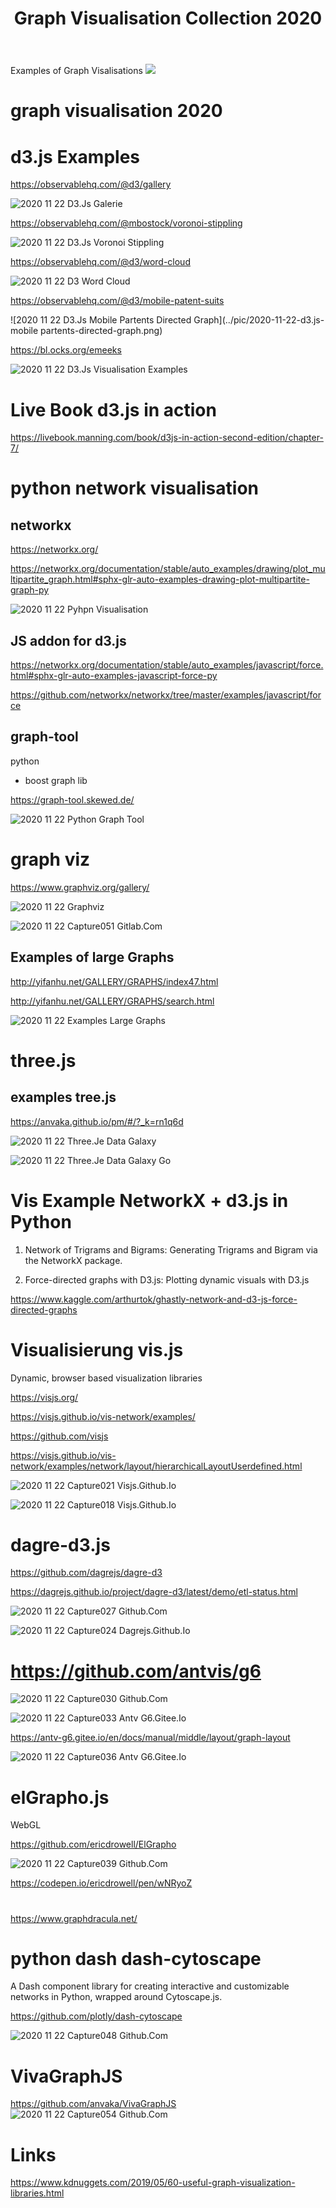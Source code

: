 ﻿---
layout: post
title:  Graph Visualisation Collection 2020
categories: [network, graph, visulalisation, oss]
tags: [network, graph, visulalisation, oss]
---
Examples of Graph Visalisations ![](/pic/2020-11-22-d3.js-galerie-crop.png)

# graph visualisation 2020

# d3.js Examples

https://observablehq.com/@d3/gallery

![2020 11 22 D3.Js Galerie](../pic/2020-11-22-d3.js-galerie.png)

https://observablehq.com/@mbostock/voronoi-stippling

![2020 11 22 D3.Js Voronoi Stippling](/pic/2020-11-22-d3.js-voronoi-stippling.png)

https://observablehq.com/@d3/word-cloud 

![2020 11 22 D3 Word Cloud](/pic/2020-11-22-d3-word-cloud.png)

https://observablehq.com/@d3/mobile-patent-suits

![2020 11 22 D3.Js Mobile Partents Directed Graph](../pic/2020-11-22-d3.js-mobile partents-directed-graph.png)


https://bl.ocks.org/emeeks

![2020 11 22 D3.Js Visualisation Examples](/pic/2020-11-22-d3.js-visualisation-examples.png)


# Live Book d3.js in action 

https://livebook.manning.com/book/d3js-in-action-second-edition/chapter-7/


# python network visualisation 

## networkx

https://networkx.org/

https://networkx.org/documentation/stable/auto_examples/drawing/plot_multipartite_graph.html#sphx-glr-auto-examples-drawing-plot-multipartite-graph-py

![2020 11 22 Pyhpn Visualisation](../pic/2020-11-22-pyhpn-visualisation.png)

## JS addon for d3.js

https://networkx.org/documentation/stable/auto_examples/javascript/force.html#sphx-glr-auto-examples-javascript-force-py 

https://github.com/networkx/networkx/tree/master/examples/javascript/force 

## graph-tool

python 
+ boost graph lib

https://graph-tool.skewed.de/

![2020 11 22 Python Graph Tool](/pic/2020-11-22-python-graph-tool.png)


# graph viz 

https://www.graphviz.org/gallery/

![2020 11 22 Graphviz](/pic/2020-11-22-graphviz.png)

![2020 11 22 Capture051 Gitlab.Com](../pic/2020-11-22Capture051-gitlab.com.png)

## Examples of large Graphs 

http://yifanhu.net/GALLERY/GRAPHS/index47.html

http://yifanhu.net/GALLERY/GRAPHS/search.html 

![2020 11 22 Examples Large Graphs](/pic/2020-11-22-examples-large-graphs.png)

# three.js

## examples tree.js

https://anvaka.github.io/pm/#/?_k=rn1q6d

![2020 11 22 Three.Je Data Galaxy](/pic/2020-11-22-three.je-data-galaxy.png)

![2020 11 22 Three.Je Data Galaxy Go](/pic/2020-11-22-three.je-data-galaxy-go.png)

# Vis Example NetworkX + d3.js in Python 

1. Network of Trigrams and Bigrams: Generating Trigrams and Bigram via the NetworkX package.

2. Force-directed graphs with D3.js: Plotting dynamic visuals with D3.js


https://www.kaggle.com/arthurtok/ghastly-network-and-d3-js-force-directed-graphs


# Visualisierung vis.js 


Dynamic, browser based visualization libraries 


https://visjs.org/ 

https://visjs.github.io/vis-network/examples/

https://github.com/visjs


https://visjs.github.io/vis-network/examples/network/layout/hierarchicalLayoutUserdefined.html


![2020 11 22 Capture021 Visjs.Github.Io](../pic/2020-11-22Capture021-visjs.github.io.png)

![2020 11 22 Capture018 Visjs.Github.Io](../pic/2020-11-22Capture018-visjs.github.io.png)


# dagre-d3.js

https://github.com/dagrejs/dagre-d3 


https://dagrejs.github.io/project/dagre-d3/latest/demo/etl-status.html 

![2020 11 22 Capture027 Github.Com](/pic/2020-11-22Capture027-github.com.png)

![2020 11 22 Capture024 Dagrejs.Github.Io](/pic/2020-11-22Capture024-dagrejs.github.io.png)

# https://github.com/antvis/g6 

![2020 11 22 Capture030 Github.Com](/pic/2020-11-22Capture030-github.com.png)

![2020 11 22 Capture033 Antv G6.Gitee.Io](/pic/2020-11-22Capture033-antv-g6.gitee.io.png)

https://antv-g6.gitee.io/en/docs/manual/middle/layout/graph-layout


![2020 11 22 Capture036 Antv G6.Gitee.Io](/pic/2020-11-22Capture036-antv-g6.gitee.io.png)

# elGrapho.js 

WebGL  

https://github.com/ericdrowell/ElGrapho 

![2020 11 22 Capture039 Github.Com](../pic/2020-11-22Capture039-github.com.png)

https://codepen.io/ericdrowell/pen/wNRyoZ
# 

https://www.graphdracula.net/

# python dash dash-cytoscape
A Dash component library for creating interactive and customizable networks in Python, wrapped around Cytoscape.js.  

https://github.com/plotly/dash-cytoscape

![2020 11 22 Capture048 Github.Com](../pic/2020-11-22Capture048-github.com.png)


# VivaGraphJS

https://github.com/anvaka/VivaGraphJS
![2020 11 22 Capture054 Github.Com](../pic/2020-11-22Capture054-github.com.png)

# Links

https://www.kdnuggets.com/2019/05/60-useful-graph-visualization-libraries.html 
